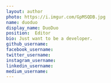 ```yaml
---
layout: author
photo: https://i.imgur.com/GpMSQDB.jpg
name: duoduo
display_name: DuoDuo
position:  Editor
bio: Just want to be a developer.
github_username: 
facebook_username: 
twitter_username: 
instagram_username: 
linkedin_username: 
medium_username: 
---
```


